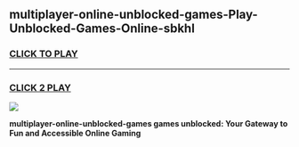 
## multiplayer-online-unblocked-games-Play-Unblocked-Games-Online-sbkhl
<h3>
<a href="https://premium76.site?title=multiplayer-online-unblocked-games&ref=25A">CLICK TO PLAY</a></h3>
<hr>

<h3>
<a href="https://premium76.site?title=multiplayer-online-unblocked-games&ref=25A">CLICK 2 PLAY</a>
  
</h3>

<a href="https://premium76.site?title=multiplayer-online-unblocked-games&ref=25A"><img src="https://clearcache.store/games.png"></a>


**multiplayer-online-unblocked-games games unblocked: Your Gateway to Fun and Accessible Online Gaming**

